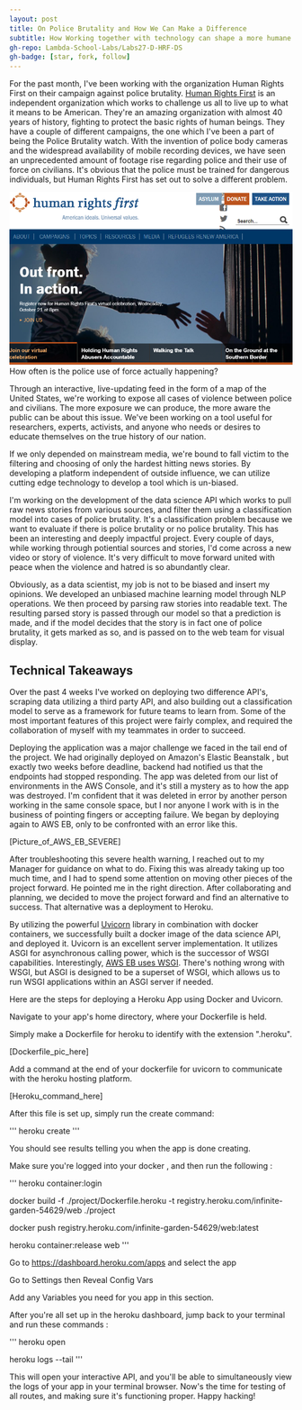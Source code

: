 ```yaml
---
layout: post
title: On Police Brutality and How We Can Make a Difference
subtitle: How Working together with technology can shape a more humane future
gh-repo: Lambda-School-Labs/Labs27-D-HRF-DS
gh-badge: [star, fork, follow]
---
```


For the past month, I've been working with the organization Human Rights First on their campaign against police brutality. [Human Rights First](https://www.humanrightsfirst.org/) is an independent organization which works to challenge us all to live up to what it means to be American. They're an amazing organization with almost 40 years of history, fighting to protect the basic rights of human beings. They have a couple of different campaigns, the one which I've been a part of being the Police Brutality watch. With the invention of police body cameras and the widespread availability of mobile recording devices, we have seen an unprecedented amount of footage rise regarding police and their use of force on civilians. It's obvious that the police must be trained for dangerous individuals, but Human Rights First has set out to solve a different problem.

![HRF](./assets\img\hrf_homepage.png)
How often is the police use of force actually happening?

Through an interactive, live-updating feed in the form of a map of the United States, we're working to expose all cases of violence between police and civilians. The more exposure we can produce, the more aware the public can be about this issue. We've been working on a tool useful for researchers, experts, activists, and anyone who needs or desires to educate themselves on the true history of our nation.

If we only depended on mainstream media, we're bound to fall victim to the filtering and choosing of only the hardest hitting news stories. By developing a platform independent of outside influence, we can utilize cutting edge technology to develop a tool which is un-biased.

I'm working on the development of the data science API which works to pull raw news stories from various sources, and filter them using a classification model into cases of police brutality. It's a classification problem because we want to evaluate if there is police brutality or no police brutality. This has been an interesting and deeply impactful project. Every couple of days, while working through potiential sources and stories, I'd come across a new video or story of violence. It's very difficult to move forward united with peace when the violence and hatred is so abundantly clear. 

Obviously, as a data scientist, my job is not to be biased and insert my opinions. We developed an unbiased machine learning model through NLP operations. We then proceed by parsing raw stories into readable text. The resulting parsed story is passed through our model so that a prediction is made, and if the model decides that the story is in fact one of police brutality, it gets marked as so, and is passed on to the web team for visual display.


## Technical Takeaways

Over the past 4 weeks I've worked on deploying two difference API's, scraping data utilizing a third party API, and also building out a classification model to serve as a framework for future teams to learn from. Some of the most important features of this project were fairly complex, and required the collaboration of myself with my teammates in order to succeed.

Deploying the application was a major challenge we faced in the tail end of the project. We had originally deployed on Amazon's Elastic Beanstalk , but exactly two weeks before deadline, backend had notified us that the endpoints had stopped responding. The app was deleted from our list of environments in the AWS Console, and it's still a mystery as to how the app was destroyed. I'm confident that it was deleted in error by another person working in the same console space, but I nor anyone I work with is in the business of pointing fingers or accepting failure. We began by deploying again to AWS EB, only to be confronted with an error like this.

[Picture_of_AWS_EB_SEVERE]

After troubleshooting this severe health warning, I reached out to my Manager for guidance on what to do. Fixing this was already taking up too much time, and I had to spend some attention on moving other pieces of the project forward. He pointed me in the right direction. After collaborating and planning, we decided to move the project forward and find an alternative to success. That alternative was a deployment to Heroku.

By utilizing the powerful [Uvicorn](uvicorn.org) library in combination with docker containers, we successfully built a docker image of the data science API, and deployed it. Uvicorn is an excellent server implementation. It utilizes ASGI for asynchronous calling power, which is the successor of WSGI capabilities. Interestingly, [AWS EB uses WSGI](https://docs.aws.amazon.com/elasticbeanstalk/latest/dg/create-deploy-python-container.html). There's nothing wrong with WSGI, but ASGI is designed to be a superset of WSGI, which allows us to run WSGI applications within an ASGI server if needed. 

Here are the steps for deploying a Heroku App using Docker and Uvicorn.

Navigate to your app's home directory, where your Dockerfile is held.

Simply make a Dockerfile for heroku to identify with the extension ".heroku". 

[Dockerfile_pic_here]

Add a command at the end of your dockerfile for uvicorn to communicate with the heroku hosting platform.

[Heroku_command_here]

After this file is set up, simply run the create command:

'''
heroku create
'''

You should see results telling you when the app is done creating.

Make sure you're logged into your docker , and then run the following :

'''
heroku container:login

docker build -f ./project/Dockerfile.heroku -t registry.heroku.com/infinite-garden-54629/web ./project

docker push registry.heroku.com/infinite-garden-54629/web:latest

heroku container:release web
'''

Go to  https://dashboard.heroku.com/apps and select the app

Go to Settings then Reveal Config Vars

Add any Variables you need for you app in this section.

After you're all set up in the heroku dashboard, jump back to your terminal and run these commands :

'''
heroku open

heroku logs --tail
'''

This will open your interactive API, and you'll be able to simultaneously view the logs of your app in your terminal browser. Now's the time for testing of all routes, and making sure it's functioning proper. Happy hacking!